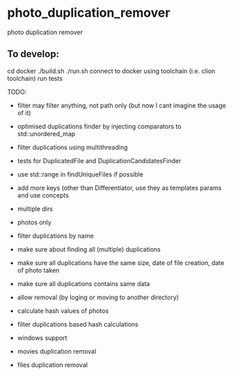 # photo_duplication_remover
photo duplication remover

## To develop:
cd docker
./build.sh
./run.sh
connect to docker using toolchain (i.e. clion toolchain)
run tests


TODO:
- filter may filter anything, not path only (but now I cant imagine the usage of it)
- optimised duplications finder by injecting comparators to std::unordered_map
- filter duplications using multithreading
- tests for DuplicatedFile and DuplicationCandidatesFinder
- use std::range in findUniqueFiles if possible
- add more keys (other than Differentiator, use they as templates params and use concepts
- multiple dirs
- photos only
- filter duplications by name
- make sure about finding all (multiple) duplications
- make sure all duplications have the same size, date of file creation, date of photo taken
- make sure all duplications contains same data
- allow removal (by loging or moving to another directory)
- calculate hash values of photos
- filter duplications based hash calculations


- windows support
- movies duplication removal
- files duplication removal
